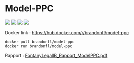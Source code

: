 # Model-PPC
<img src="https://travis-ci.com/FontanyLegall-Brandon/Model-PPC.svg?token=ddDp96SuTBDWqbwuapYh&branch=master"> <img src="https://img.shields.io/badge/Solver-Choco-D2691E.svg"> <a href="https://cloud.docker.com/u/brandonfl/repository/docker/brandonfl/model-ppc" target="_blank"><img src="https://img.shields.io/docker/cloud/automated/brandonfl/model-ppc.svg"></a>  <img src="https://img.shields.io/github/license/FontanyLegall-Brandon/Model-PPC.svg">

Docker link : https://hub.docker.com/r/brandonfl/model-ppc

    docker pull brandonfl/model-ppc
    docker run brandonfl/model-ppc


Rapport : [FontanyLegallB_Rapport_ModelPPC.pdf](https://github.com/FontanyLegall-Brandon/Model-PPC/blob/master/docs/FontanyLegallB_Rapport_ModelPPC.pdf)
